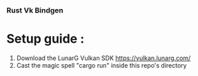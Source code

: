 ### Rust Vk Bindgen

# Setup guide : 
1. Download the LunarG Vulkan SDK https://vulkan.lunarg.com/
2. Cast the magic spell "cargo run" inside this repo's directory